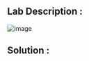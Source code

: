 ## Lab Description :

![image](https://github.com/ananthan05/Portswigger_labs/assets/140697378/9abf93b5-0aec-4926-9889-1414d7bc9620)

## Solution :
